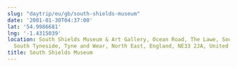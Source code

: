 ```yaml
---
slug: "daytrip/eu/gb/south-shields-museum"
date: '2001-01-30T04:37:00'
lat: '54.9986681'
lng: '-1.4315039'
location: South Shields Museum & Art Gallery, Ocean Road, The Lawe, South Shields,
  South Tyneside, Tyne and Wear, North East, England, NE33 2JA, United Kingdom
title: South Shields Museum
---
```



